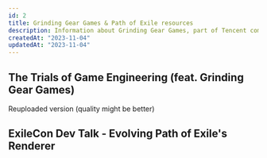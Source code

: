 ```yaml
---
id: 2
title: Grinding Gear Games & Path of Exile resources
description: Information about Grinding Gear Games, part of Tencent company that focus on Path of Exile - action hack and slash. We try to gather all meaning resources about their way of work, culture, problem solving ideas
createdAt: "2023-11-04"
updatedAt: "2023-11-04"
---
```


## The Trials of Game Engineering (feat. Grinding Gear Games)

<Youtube videoId="SPgZZ-jjvF0"/>

Reuploaded version (quality might be better)

<Youtube videoId="mYry9Vl_Hh8"/>

## ExileCon Dev Talk - Evolving Path of Exile's Renderer

<Youtube videoId="whyJzrVEgVc"/>
